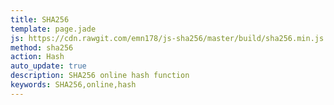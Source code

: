 ```yaml
---
title: SHA256
template: page.jade
js: https://cdn.rawgit.com/emn178/js-sha256/master/build/sha256.min.js
method: sha256
action: Hash
auto_update: true
description: SHA256 online hash function
keywords: SHA256,online,hash
---
```

